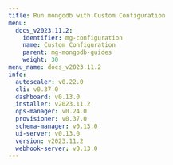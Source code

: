```yaml
---
title: Run mongodb with Custom Configuration
menu:
  docs_v2023.11.2:
    identifier: mg-configuration
    name: Custom Configuration
    parent: mg-mongodb-guides
    weight: 30
menu_name: docs_v2023.11.2
info:
  autoscaler: v0.22.0
  cli: v0.37.0
  dashboard: v0.13.0
  installer: v2023.11.2
  ops-manager: v0.24.0
  provisioner: v0.37.0
  schema-manager: v0.13.0
  ui-server: v0.13.0
  version: v2023.11.2
  webhook-server: v0.13.0
---
```



